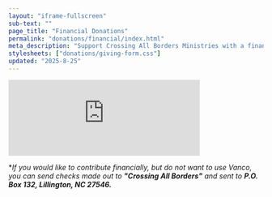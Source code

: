 ```yaml
---
layout: "iframe-fullscreen"
sub-text: ""
page_title: "Financial Donations"
permalink: "donations/financial/index.html"
meta_description: "Support Crossing All Borders Ministries with a financial donation. Your contribution helps provide essential resources and aid to those in need locally and globally. Give securely online or by mail to make a lasting impact through Christ-centered outreach."
stylesheets: ["donations/giving-form.css"]
updated: "2025-8-25"
---
```




<iframe id="v-frame" width="75%" frameborder="0" allow="clipboard-write" src="https://secure.myvanco.com/L-ZXHS" scrolling="no"></iframe>
<script type="application/javascript">
  window.onmessage=(e=>{const n=document.getElementById("v-frame");"https://secure.myvanco.com"===e.origin&&e.data.height&&(n.height=e.data.height,n.overflow="hidden")});
</script>

**If you would like to contribute financially, but do not want to use Vanco, you can send checks made out to **"Crossing All Borders"** and sent to **P.O. Box 132, Lillington, NC 27546.***

